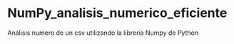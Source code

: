 # NumPy_analisis_numerico_eficiente
Análisis numero de un csv utilizando la librería Numpy de Python 
